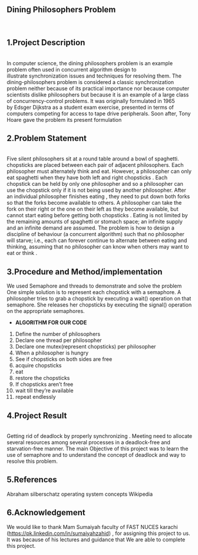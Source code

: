 Dining Philosophers Problem 
---------------------------
<br>

## 1.Project Description
<br>
In computer science, the dining philosophers problem is an example problem often used in concurrent algorithm design to illustrate synchronization issues and techniques for resolving them.
The dining-philosophers problem is considered a classic synchronization problem neither because of its practical importance nor because computer scientists dislike philosophers but because it is an example of a large class of concurrency-control problems.
It was originally formulated in 1965 by Edsger Dijkstra as a student exam exercise, presented in terms of computers competing for access to tape drive peripherals. Soon after, Tony Hoare gave the problem its present formulation



## 2.Problem Statement
 <br>
Five silent philosophers sit at a round table around a bowl of spaghetti. chopsticks are placed between each pair of adjacent philosophers.
Each philosopher must alternately think and eat. However, a philosopher can only eat spaghetti when they have both left and right chopsticks . Each chopstick can be held by only one philosopher and so a philosopher can use the chopstick only if it is not being used by another philosopher. After an individual philosopher finishes eating , they need to put down both forks so that the forks become available to others. A philosopher can take the fork on their right or the one on their left as they become available, but cannot start eating before getting both chopsticks .
Eating is not limited by the remaining amounts of spaghetti or stomach space; an infinite supply and an infinite demand are assumed.
The problem is how to design a discipline of behaviour (a concurrent algorithm) such that no philosopher will starve; i.e., each can forever continue to alternate between eating and thinking, assuming that no philosopher can know when others may want to eat or think .



## 3.Procedure and Method/implementation

We used Semaphore and threads to demonstrate and solve the problem 
One simple solution is to represent each chopstick with a semaphore. A
philosopher tries to grab a chopstick by executing a wait() operation on that
semaphore. She releases her chopsticks by executing the signal() operation
on the appropriate semaphores.
* **ALGORITHM FOR OUR CODE** 
1. Define the number of philosophers
2. Declare one thread per philosopher
3. Declare one mutex(represent chopsticks) per philosopher
4. When a philosopher is hungry
5. See if chopsticks on both sides are free
6.  acquire chopsticks
7. eat
8. restore the chopsticks
9. If chopsticks aren’t free
10. wait till they’re available
11.  repeat endlessly



## 4.Project Result</b>
<br>
Getting rid of deadlock by properly synchronizing .
Meeting need to allocate several resources among several processes in a deadlock-free and
starvation-free manner.
The main Objective of this project was to learn the use of semaphore and to understand the concept of deadlock and way to resolve this problem.



## 5.References
Abraham silberschatz operating system concepts 
Wikipedia

## 6.Acknowledgement
We would like to thank Mam Sumaiyah faculty of FAST NUCES karachi (https://pk.linkedin.com/in/sumaiyahzahid) , for assigning this project to us. It was because of his lectures and guidance that We are able to complete this project. 

